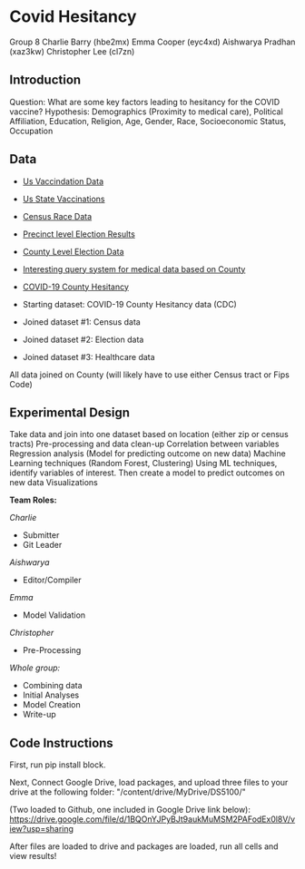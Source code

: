 # Covid Hesitancy 
Group 8
Charlie Barry (hbe2mx) Emma Cooper (eyc4xd) Aishwarya Pradhan (xaz3kw) Christopher Lee (cl7zn)

## Introduction
Question: What are some key factors leading to hesitancy for the COVID vaccine? Hypothesis: Demographics (Proximity to medical care), Political Affiliation, Education, Religion, Age, Gender, Race, Socioeconomic Status, Occupation

## Data
- [Us Vaccindation Data](https://github.com/owid/covid-19-data/tree/master/public/data/vaccinations/#united-states-vaccination-data)
- [Us State Vaccinations](https://ourworldindata.org/us-states-vaccinations)
- [Census Race Data](https://data.census.gov/cedsci/table?q=United%20States&t=Race%20and%20Ethnicity&tid=DECENNIALPL2020.P2)
- [Precinct level Election Results](https://dataverse.harvard.edu/dataset.xhtml?persistentId=doi:10.7910/DVN/NH5S2I)
- [County Level Election Data](https://github.com/tonmcg/US_County_Level_Election_Results_08-20/blob/master/2016_US_County_Level_Presidential_Results.csv)
- [Interesting query system for medical data based on County](https://hcupnet.ahrq.gov/#setup)
- [COVID-19 County Hesitancy](https://data.cdc.gov/Vaccinations/COVID-19-County-Hesitancy/c4bi-8ytd)

- Starting dataset: COVID-19 County Hesitancy data (CDC)
- Joined dataset #1: Census data
- Joined dataset #2: Election data
- Joined dataset #3: Healthcare data

All data joined on County (will likely have to use either Census tract or Fips Code)

## Experimental Design
Take data and join into one dataset based on location (either zip or census tracts)
Pre-processing and data clean-up
Correlation between variables
Regression analysis (Model for predicting outcome on new data)
Machine Learning techniques (Random Forest, Clustering)
Using ML techniques, identify variables of interest. Then create a model to predict outcomes on new data
Visualizations

**Team Roles:**

_Charlie_
- Submitter
- Git Leader


_Aishwarya_
- Editor/Compiler


_Emma_
- Model Validation


_Christopher_
- Pre-Processing 


_Whole group:_

- Combining data
- Initial Analyses
- Model Creation
- Write-up


## Code Instructions
First, run pip install block.

Next, Connect Google Drive, load packages, and upload three files to your drive at the following folder:
"/content/drive/MyDrive/DS5100/"

(Two loaded to Github, one included in Google Drive link below):
https://drive.google.com/file/d/1BQOnYJPyBJt9aukMuMSM2PAFodEx0l8V/view?usp=sharing

After files are loaded to drive and packages are loaded, run all cells and view results!
